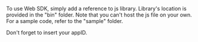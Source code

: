 To use Web SDK, simply add a reference to js library. Library's location is provided in the "bin" folder. Note that you can't host the js file on your own.
For a sample code, refer to the "sample" folder. 

Don't forget to insert your appID.